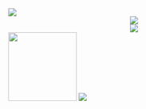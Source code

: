 <img src="https://daimaxiaofeiwu.oss-cn-guangzhou.aliyuncs.com/img/202312102033439.webp" style="max-width: 100%; max-height: 100vh;">
<div align="center"> <img src="https://github-profile-trophy.vercel.app/?username=VNJKDBHJK" /> </div>
<div align="center"> <img src="https://github-readme-streak-stats.herokuapp.com/?user=VNJKDBHJK" /> </div>
<div align="center" style="display: flex; flex-wrap: wrap;">
<div align="center">
  <img height="137px" src="https://github-readme-stats.vercel.app/api?username=sun0225SUN&hide_title=true&hide_border=true&show_icons=trueline_height=21&text_color=000&icon_color=000&bg_color=0,ea6161,ffc64d,fffc4d,52fa5a&theme=graywhite" style="display: inline-block;" />
  <img src="https://github-readme-stats.vercel.app/api/top-langs/?username=sun0225SUN&hide_title=true&hide_border=true&layout=compact&langs_count=6&text_color=000&icon_color=fff&bg_color=0,52fa5a,4dfcff,c64dff&theme=graywhite" style="display: inline-block;" />
</div>

